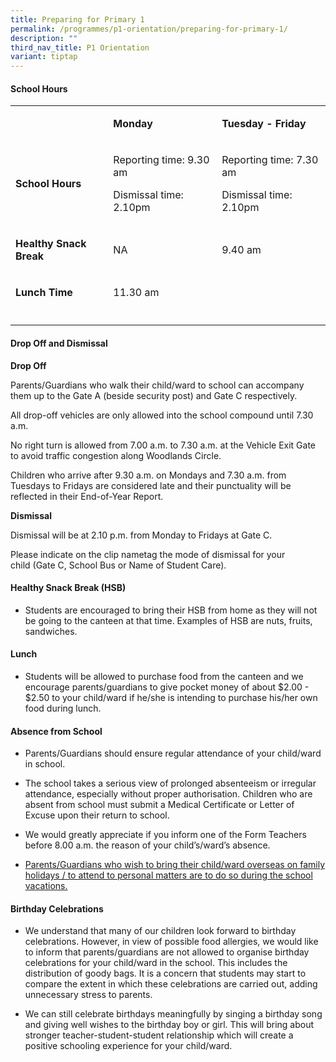 ```yaml
---
title: Preparing for Primary 1
permalink: /programmes/p1-orientation/preparing-for-primary-1/
description: ""
third_nav_title: P1 Orientation
variant: tiptap
---
```

<h4>School Hours</h4>
<table style="minWidth: 75px">
<colgroup>
<col>
<col>
<col>
</colgroup>
<tbody>
<tr>
<td rowspan="1" colspan="1">
<p></p>
</td>
<td rowspan="1" colspan="1">
<p><strong>Monday</strong>
</p>
</td>
<td rowspan="1" colspan="1">
<p><strong>Tuesday - Friday</strong>
</p>
</td>
</tr>
<tr>
<td rowspan="1" colspan="1">
<p><strong>School Hours</strong>
</p>
</td>
<td rowspan="1" colspan="1">
<p>Reporting time: 9.30 am</p>
<p>Dismissal time: 2.10pm</p>
</td>
<td rowspan="1" colspan="1">
<p>Reporting time: 7.30 am</p>
<p>Dismissal time: 2.10pm</p>
</td>
</tr>
<tr>
<td rowspan="1" colspan="1">
<p><strong>Healthy Snack Break</strong>
</p>
</td>
<td rowspan="1" colspan="1">
<p>NA</p>
</td>
<td rowspan="1" colspan="1">
<p>9.40 am</p>
</td>
</tr>
<tr>
<td rowspan="1" colspan="1">
<p><strong>Lunch Time</strong>
</p>
</td>
<td rowspan="1" colspan="2">
<p>11.30 am</p>
</td>
</tr>
<tr>
<td rowspan="1" colspan="1">
<p></p>
</td>
<td rowspan="1" colspan="1">
<p></p>
</td>
<td rowspan="1" colspan="1">
<p></p>
</td>
</tr>
</tbody>
</table>
<h4>Drop Off and Dismissal</h4>
<p><strong>Drop Off</strong>
</p>
<p>Parents/Guardians who walk their child/ward to school can accompany them
up to the Gate A (beside security post) and Gate C respectively.</p>
<p>All drop-off vehicles are only allowed into the school compound until
7.30 a.m.</p>
<p>No right turn is allowed from 7.00 a.m. to 7.30 a.m. at the Vehicle Exit
Gate to avoid traffic congestion along Woodlands Circle.</p>
<p>Children who arrive after 9.30 a.m. on Mondays and 7.30 a.m. from Tuesdays
to Fridays are considered late and their punctuality will be reflected
in their End-of-Year Report.</p>
<p><strong>Dismissal&nbsp;</strong>
</p>
<p>Dismissal will be at 2.10 p.m. from Monday to Fridays at Gate C.</p>
<p>Please indicate on the clip nametag the mode of dismissal for your child&nbsp;(Gate
C, School Bus or Name of Student Care).&nbsp;</p>
<h4>Healthy Snack Break (HSB)</h4>
<ul data-tight="true" class="tight">
<li>
<p>Students are encouraged to bring their HSB from home as they will not
be going to the canteen at that time. Examples of HSB are nuts, fruits,
sandwiches.</p>
</li>
</ul>
<h4>Lunch</h4>
<ul data-tight="true" class="tight">
<li>
<p>Students will be allowed to purchase food from the canteen and we encourage
parents/guardians to give pocket money of about $2.00 - $2.50 to your child/ward
if he/she is intending to purchase his/her own food during lunch.</p>
</li>
</ul>
<h4>Absence from School</h4>
<ul data-tight="true" class="tight">
<li>
<p>Parents/Guardians should ensure regular attendance of your child/ward
in school.&nbsp;</p>
</li>
<li>
<p>The school takes a serious view of prolonged absenteeism or irregular
attendance, especially without proper authorisation. Children who are absent
from school must submit a Medical Certificate or Letter of Excuse upon
their return to school.</p>
</li>
<li>
<p>We would greatly appreciate if you inform one of the Form Teachers before
8.00 a.m. the reason of your child’s/ward’s absence.</p>
</li>
<li>
<p><u>Parents/Guardians who wish to bring their child/ward overseas on family holidays / to attend to personal matters are to do so during the school vacations.</u>
</p>
</li>
</ul>
<h4>Birthday Celebrations</h4>
<ul data-tight="true" class="tight">
<li>
<p>We understand that many of our children look forward to birthday celebrations.
However, in view of possible food allergies, we would like to inform that
parents/guardians are not allowed to organise birthday celebrations for
your child/ward in the school. This includes the distribution of goody
bags. It is a concern that students may start to compare the extent in
which these celebrations are carried out, adding unnecessary stress to
parents.</p>
</li>
<li>
<p>We can still celebrate birthdays meaningfully by singing a birthday song
and giving well wishes to the birthday boy or girl. This will bring about
stronger teacher-student-student relationship which will create a positive
schooling experience for your child/ward.</p>
</li>
</ul>
<p></p>
<p></p>
<p></p>
<p></p>
